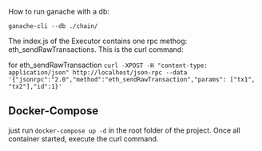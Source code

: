 How to run ganache with a db: 
```
ganache-cli --db ./chain/
```

The index.js of the Executor contains one rpc methog: eth_sendRawTransactions. This is the curl command:

for eth_sendRawTransaction
`curl -XPOST -H "content-type: application/json" http://localhost/json-rpc --data '{"jsonrpc":"2.0","method":"eth_sendRawTransaction","params": ["tx1", "tx2"],"id":1}'`

## Docker-Compose

just run `docker-compose up -d` in the root folder of the project. Once all container started, execute the curl command.